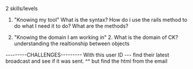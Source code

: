 2 skills/levels

1. "Knowing my tool" What is the syntax? How do i use the rails method to do what I need it to do?
   What are the methods?

2. "Knowing the domain I am working in" 2. What is the domain of CK? understanding the realtionship between objects

---------CHALLENGES---------
With this user ID --- find their latest broadcast and see if it was sent.
^^ but find the html from the email
